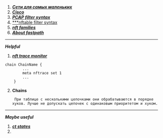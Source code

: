 
1. [***Сети для самых маленьких***](https://linkmeup.gitbook.io/sdsm/5.-acl-i-nat/00-access-control-list)
2. [***Cisco***](https://www.cisco.com/c/en/us/support/docs/security/ios-firewall/23602-confaccesslists.html#acltypes)
3. [***PCAP filter syntax***](https://www.tcpdump.org/manpages/pcap-filter.7.html)
4. [***nftable filter syntax](https://wiki.nftables.org/wiki-nftables/index.php/Quick_reference-nftables_in_10_minutes#Tcp)
5. ***[nft families](https://wiki.nftables.org/wiki-nftables/index.php/Nftables_families)***
6. ***[About fastpath](https://thermalcircle.de/doku.php?id=blog:linux:flowtables_1_a_netfilter_nftables_fastpath)***

***

***Helpful***

1. ***[nft trace monitor](https://unix.stackexchange.com/questions/614413/how-to-properly-log-and-view-nftables-activity)***
```
chain ChainName {
        ...
        meta nftrace set 1
        ...
    }
```
2. **Chains**

		При таблице с несколькими цепочками они обрабатываются в порядке хуков. Лучше не допускать цепочек с одинаковым приоритетом и хуком.


***

***Maybe useful***

1. ***[ct states](https://serverfault.com/questions/1113387/is-m-conntrack-ctstate-new-established-necessary)***
2. 
